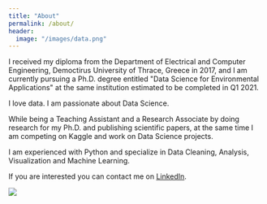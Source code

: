 ```yaml
---
title: "About"
permalink: /about/
header:
  image: "/images/data.png"
---
```


I received my diploma from the Department of Electrical and Computer Engineering, Democtirus University of Thrace, Greece in 2017, and I am currently pursuing a Ph.D. degree entitled "Data Science for Environmental Applications" at the same institution estimated to be completed in Q1 2021.

I love data. I am passionate about Data Science.

While being a Teaching Assistant and a Research Associate by doing research for my Ph.D. and publishing scientific papers, at the same time I am competing on Kaggle and work on Data Science projects.

I am experienced with Python and specialize in Data Cleaning, Analysis, Visualization and Machine Learning.

If you are interested you can contact me on [LinkedIn](https://www.linkedin.com/in/dimitrios-effrosynidis/).

<img src="https://deffro.github.io/images/presenting.jpg">
